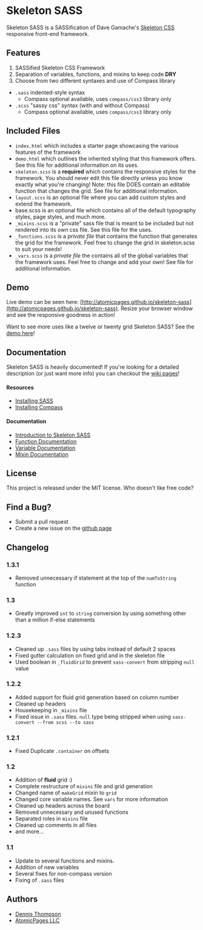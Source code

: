 Skeleton SASS
=============

Skeleton SASS is a SASSification of Dave Gamache's [Skeleton CSS](http://getskeleton.com) responsive front-end framework.

Features
--------
1. SASSified Skeleton CSS Framework
2. Separation of variables, functions, and mixins to keep code **DRY**
3. Choose from two different syntaxes and use of Compass library
  * `.sass` indented-style syntax
     * Compass optional available, uses `compass/css3` library only
  * `.scss` "sassy css" syntax (with and without Compass)
     * Compass optional available, uses `compass/css3` library only

Included Files
--------------
* `index.html` which includes a starter page showcasing the various features of the framework
* `demo.html` which outlines the inherited styling that this framework offers. See this file for additional information on its uses.
* `skeleton.scss` is a **required** which contains the responsive styles for the framework. You should never edit this file directly unless you know exactly what you're changing! Note: this file DOES contain an editable function that changes the grid. See file for additional information.
* `layout.scss` is an optional file where you can add custom styles and extend the framework.
* base.scss is an optional file which contains all of the default typography styles, page styles, and much more.
* `_mixins.scss` is a "private" sass file that is meant to be included but not rendered into its own css file. See this file for the uses.
* `_functions.scss` is a _private file_ that contains the function that generates the grid for the framework. Feel free to change the grid in skeleton.scss to suit your needs!
* `_vars.scss` is a _private file_ the contains all of the global variables that the framework uses. Feel free to change and add your own! See file for additional information.

Demo
----
Live demo can be seen here: [http://atomicpages.github.io/skeleton-sass](http://atomicpages.github.io/skeleton-sass). Resize your browser window and see the responsive goodness in action!

Want to see more uses like a twelve or twenty grid Skeleton SASS? See the [demo here](http://atomicpages.github.io/skeleton-sass/demo.html)!

Documentation
-------------
Skeleton SASS is heavily documented! If you're looking for a detailed description (or just want more info) you can checkout the [wiki pages](https://github.com/atomicpages/skeleton-sass/wiki/_pages)!

#### Resources
* [Installing SASS](https://github.com/atomicpages/skeleton-sass/wiki/Installing-SASS)
* [Installing Compass](https://github.com/atomicpages/skeleton-sass/wiki/Installing-Compass)


#### Documentation
* [Introduction to Skeleton SASS](https://github.com/atomicpages/skeleton-sass/wiki/Introduction-to-Skeleton-SASS)
* [Function Documentation](https://github.com/atomicpages/skeleton-sass/wiki/Function-Documentation)
* [Variable Documentation](https://github.com/atomicpages/skeleton-sass/wiki/Variable-Documentation)
* [Mixin Documentation](https://github.com/atomicpages/skeleton-sass/wiki/Mixin-Documentation)

License
-------
This project is released under the MIT license. Who doesn't like free code?

Find a Bug?
-----------
* Submit a pull request
* Create a new issue on the [github page](https://github.com/atomicpages/skeleton-sass/)

Changelog
---------
### 1.3.1
* Removed unnecessary if statement at the top of the `numToString` function

### 1.3
* Greatly improved `int` to `string` conversion by using something other than a million if-else statements

### 1.2.3
* Cleaned up `.sass` files by using tabs instead of default 2 spaces
* Fixed gutter calculation on fixed grid and in the skeleton file
* Used boolean in `_fluidGrid` to prevent `sass-convert` from stripping `null` value

### 1.2.2
* Added support for fluid grid generation based on column number
* Cleaned up headers
* Housekeeping in `_mixins` file
* Fixed issue in `.sass` files. `null` type being stripped when using `sass-convert --from scss --to sass`

### 1.2.1
* Fixed Duplicate `.container` on offsets

### 1.2
* Addition of **fluid** grid :)
* Complete restructure of `mixins` file and grid generation
* Changed name of `makeGrid` mixin to `grid`
* Changed core variable names. See `vars` for more information
* Cleaned up headers across the board
* Removed unnecessary and unused functions
* Separated roles in `mixins` file
* Cleaned up comments in all files
* and more...

### 1.1
* Update to several functions and mixins.
* Addition of new variables
* Several fixes for non-compass version
* Fixing of `.sass` files

Authors
-------
* [Dennis Thompson](http://dennis-thompson.com/)
* [AtomicPages LLC](http://www.atomicpages.net/)